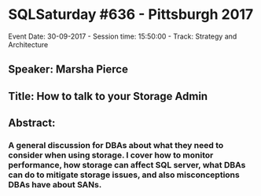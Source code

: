 # SQLSaturday #636 - Pittsburgh 2017
Event Date: 30-09-2017 - Session time: 15:50:00 - Track: Strategy and Architecture
## Speaker: Marsha Pierce
## Title: How to talk to your Storage Admin
## Abstract:
### A general discussion for DBAs about what they need to consider when using storage. I cover how to monitor performance, how storage can affect SQL server, what DBAs can do to mitigate storage issues, and also misconceptions DBAs have about SANs.
